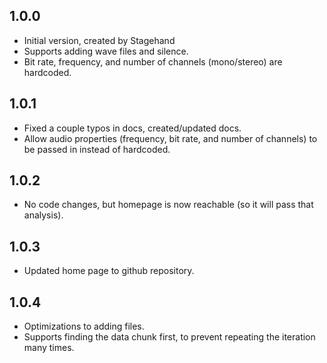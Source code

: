 ## 1.0.0

- Initial version, created by Stagehand
- Supports adding wave files and silence.
- Bit rate, frequency, and number of channels (mono/stereo) are hardcoded.

## 1.0.1

- Fixed a couple typos in docs, created/updated docs.
- Allow audio properties (frequency, bit rate, and number of channels) to be passed in instead of hardcoded.

## 1.0.2

- No code changes, but homepage is now reachable (so it will pass that analysis).

## 1.0.3

- Updated home page to github repository.

## 1.0.4

- Optimizations to adding files.
- Supports finding the data chunk first, to prevent repeating the iteration many times.
